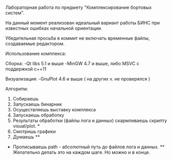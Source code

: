Лабораторная работа по предмету "Комплексирование бортовых систем".

На данный момент реализован идеальный вариант работы БИНС при известных ошибках начальной ориентации. 

Убедительная просьба в коммит не включать временные файлы, создаваемые редактором.

Использование комплекса:

Сборка: 
-Qt libs 5.1 и выше
-MinGW 4.7 и выше, либо MSVC с поддержкой c++11

Визуализация:
-GnuPlot 4.6 и выше ( на других v. не проверялся )

Алгоритм:
1. Собираешь 
2. Запускаешь бинарник
3. Осуществляешь выставку комплекса
4. Запускаешь обработку
5. Результаты обработки (файлы лога и данных) скармливаешь скрипту visual/plot. *
6. Смотришь графики
7. Думаешь **

* Прописываешь path - абсолютный путь до файлов лога и данных.
** Желательно делать это на каждом шаге. Но можно и в конце.
